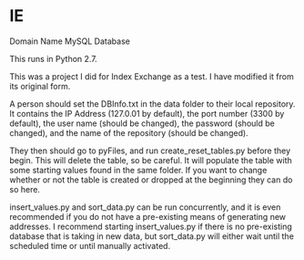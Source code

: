 # IE
Domain Name MySQL Database

This runs in Python 2.7.

This was a project I did for Index Exchange as a test. I have modified it from its original form.

A person should set the DBInfo.txt in the data folder to their local repository. It contains the IP Address (127.0.01 by default), the port number (3300 by default), the user name (should be changed), the password (should be changed), and the name of the repository (should be changed).

They then should go to pyFiles, and run create_reset_tables.py before they begin. This will delete the table, so be careful.  It will populate the table with some starting values found in the same folder. If you want to change whether or not the table is created or dropped at the beginning they can do so here.

insert_values.py and sort_data.py can be run concurrently, and it is even recommended if you do not have a pre-existing means of generating new addresses. I recommend starting insert_values.py if there is no pre-existing database that is taking in new data, but sort_data.py will either wait until the scheduled time or until manually activated.
